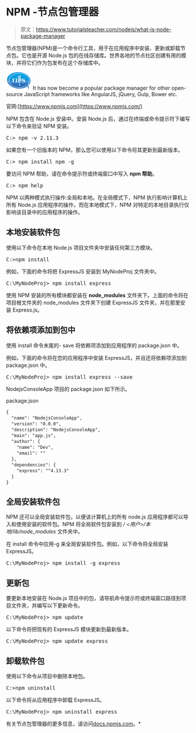 # NPM -节点包管理器

> 原文：<https://www.tutorialsteacher.com/nodejs/what-is-node-package-manager>

节点包管理器(NPM)是一个命令行工具，用于在应用程序中安装、更新或卸载节点包。它也是开源 Node.js 包的在线存储库。世界各地的节点社区创建有用的模块，并将它们作为包发布在这个存储库中。

![](img/751bca76a769f8ad315ebee3fdf7d98e.png) It has now become a popular package manager for other open-source JavaScript frameworks like AngularJS, jQuery, Gulp, Bower etc.

官网:[https://www.npmjs.com](https://www.npmjs.com/)

NPM 包含在 Node.js 安装中。安装 Node.js 后，通过在终端或命令提示符下编写以下命令来验证 NPM 安装。

<samp>C:\> npm -v
2.11.3</samp>

如果您有一个旧版本的 NPM，那么您可以使用以下命令将其更新到最新版本。

<samp>C:\> npm install npm -g</samp>

要访问 NPM 帮助，请在命令提示符或终端窗口中写入 **npm 帮助**。

<samp>C:\> npm help</samp>

NPM 以两种模式执行操作:全局和本地。在全局模式下，NPM 执行影响计算机上所有 Node.js 应用程序的操作，而在本地模式下，NPM 对特定的本地目录执行仅影响该目录中的应用程序的操作。

## 本地安装软件包

使用以下命令在本地 Node.js 项目文件夹中安装任何第三方模块。

<samp>C:\>npm install <package name></samp>

例如，下面的命令将把 ExpressJS 安装到 MyNodeProj 文件夹中。

<samp>C:\MyNodeProj> npm install express</samp>

使用 NPM 安装的所有模块都安装在 **node_modules** 文件夹下。上面的命令将在项目根文件夹的 node_modules 文件夹下创建 ExpressJS 文件夹，并在那里安装 Express.js。

## 将依赖项添加到包中

使用 install 命令末尾的- save 将依赖项添加到应用程序的 package.json 中。

例如，下面的命令将在您的应用程序中安装 ExpressJS，并且还将依赖项添加到 package.json 中。

<samp>C:\MyNodeProj> npm install express --save</samp>

NodejsConsoleApp 项目的 package.json 如下所示。

package.json 

```
{
  "name": "NodejsConsoleApp",
  "version": "0.0.0",
  "description": "NodejsConsoleApp",
  "main": "app.js",
  "author": {
    "name": "Dev",
    "email": ""
  },
  "dependencies": {
    "express": "^4.13.3"
  }
} 
```

## 全局安装软件包

NPM 还可以全局安装软件包，以便该计算机上的所有 node.js 应用程序都可以导入和使用安装的软件包。NPM 将全局软件包安装到 */ <用户>/本地/lib/node_modules* 文件夹中。

在 install 命令中应用-g 来全局安装软件包。例如，以下命令将全局安装 ExpressJS。

<samp>C:\MyNodeProj> npm install -g express</samp>

## 更新包

要更新本地安装在 Node.js 项目中的包，请导航命令提示符或终端窗口路径到项目文件夹，并编写以下更新命令。

<samp>C:\MyNodeProj> npm update <package name></samp>

以下命令将把现有的 ExpressJS 模块更新到最新版本。

<samp>C:\MyNodeProj> npm update express</samp>

## 卸载软件包

使用以下命令从项目中删除本地包。

<samp>C:\>npm uninstall <package name></samp>

以下命令将从应用程序中卸载 ExpressJS。

<samp>C:\MyNodeProj> npm uninstall express</samp>

有关节点包管理器的更多信息，请访问[docs.npmjs.com](https://docs.npmjs.com/)。*
